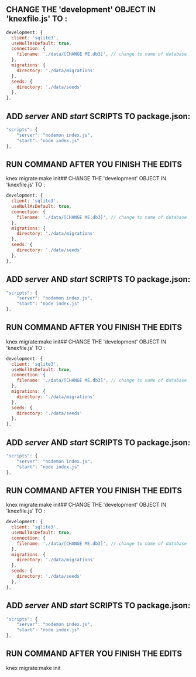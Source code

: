 ## CHANGE THE 'development' OBJECT IN 'knexfile.js' TO : 

``` js
development: { 
  client: 'sqlite3',
  useNullAsDefault: true,
  connection: {
    filename: './data/[CHANGE ME.db3]', // change to name of database 
  },
  migrations: {
    directory: './data/migrations'
  },
  seeds: {
    directory: './data/seeds'
  },
},
```

## ADD _server_ AND _start_ SCRIPTS TO package.json:

``` js
"scripts": {
    "server": "nodemon index.js",
    "start": "node index.js"
},
```

## RUN COMMAND AFTER YOU FINISH THE EDITS
knex migrate:make init## CHANGE THE 'development' OBJECT IN 'knexfile.js' TO : 

``` js
development: { 
  client: 'sqlite3',
  useNullAsDefault: true,
  connection: {
    filename: './data/[CHANGE ME.db3]', // change to name of database 
  },
  migrations: {
    directory: './data/migrations'
  },
  seeds: {
    directory: './data/seeds'
  },
},
```

## ADD _server_ AND _start_ SCRIPTS TO package.json:

``` js
"scripts": {
    "server": "nodemon index.js",
    "start": "node index.js"
},
```

## RUN COMMAND AFTER YOU FINISH THE EDITS
knex migrate:make init## CHANGE THE 'development' OBJECT IN 'knexfile.js' TO : 

``` js
development: { 
  client: 'sqlite3',
  useNullAsDefault: true,
  connection: {
    filename: './data/[CHANGE ME.db3]', // change to name of database 
  },
  migrations: {
    directory: './data/migrations'
  },
  seeds: {
    directory: './data/seeds'
  },
},
```

## ADD _server_ AND _start_ SCRIPTS TO package.json:

``` js
"scripts": {
    "server": "nodemon index.js",
    "start": "node index.js"
},
```

## RUN COMMAND AFTER YOU FINISH THE EDITS
knex migrate:make init## CHANGE THE 'development' OBJECT IN 'knexfile.js' TO : 

``` js
development: { 
  client: 'sqlite3',
  useNullAsDefault: true,
  connection: {
    filename: './data/[CHANGE ME.db3]', // change to name of database 
  },
  migrations: {
    directory: './data/migrations'
  },
  seeds: {
    directory: './data/seeds'
  },
},
```

## ADD _server_ AND _start_ SCRIPTS TO package.json:

``` js
"scripts": {
    "server": "nodemon index.js",
    "start": "node index.js"
},
```

## RUN COMMAND AFTER YOU FINISH THE EDITS
knex migrate:make init